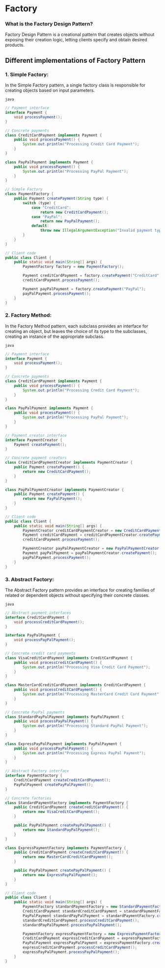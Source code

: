 # Factory

### What is the Factory Design Pattern?

Factory Design Pattern is a creational pattern that creates objects without exposing their creation logic, letting clients specify and obtain desired products.


## Different implementations of Factory Pattern

### 1. **Simple Factory:**
In the Simple Factory pattern, a single factory class is responsible for creating objects based on input parameters.

`java`
```java
// Payment interface
interface Payment {
    void processPayment();
}

// Concrete payments
class CreditCardPayment implements Payment {
    public void processPayment() {
        System.out.println("Processing Credit Card Payment");
    }
}

class PayPalPayment implements Payment {
    public void processPayment() {
        System.out.println("Processing PayPal Payment");
    }
}

// Simple Factory
class PaymentFactory {
    public Payment createPayment(String type) {
        switch (type) {
            case "CreditCard":
                return new CreditCardPayment();
            case "PayPal":
                return new PayPalPayment();
            default:
                throw new IllegalArgumentException("Invalid payment type");
        }
    }
}

// Client code
public class Client {
    public static void main(String[] args) {
        PaymentFactory factory = new PaymentFactory();

        Payment creditCardPayment = factory.createPayment("CreditCard");
        creditCardPayment.processPayment();

        Payment payPalPayment = factory.createPayment("PayPal");
        payPalPayment.processPayment();
    }
}
```

### 2. **Factory Method:**
In the Factory Method pattern, each subclass provides an interface for creating an object, but leaves the choice of its type to the subclasses, creating an instance of the appropriate subclass.

`java`
```java
// Payment interface
interface Payment {
    void processPayment();
}

// Concrete payments
class CreditCardPayment implements Payment {
    public void processPayment() {
        System.out.println("Processing Credit Card Payment");
    }
}

class PayPalPayment implements Payment {
    public void processPayment() {
        System.out.println("Processing PayPal Payment");
    }
}

// Payment creator interface
interface PaymentCreator {
    Payment createPayment();
}

// Concrete payment creators
class CreditCardPaymentCreator implements PaymentCreator {
    public Payment createPayment() {
        return new CreditCardPayment();
    }
}

class PayPalPaymentCreator implements PaymentCreator {
    public Payment createPayment() {
        return new PayPalPayment();
    }
}

// Client code
public class Client {
    public static void main(String[] args) {
        PaymentCreator creditCardPaymentCreator = new CreditCardPaymentCreator();
        Payment creditCardPayment = creditCardPaymentCreator.createPayment();
        creditCardPayment.processPayment();

        PaymentCreator payPalPaymentCreator = new PayPalPaymentCreator();
        Payment payPalPayment = payPalPaymentCreator.createPayment();
        payPalPayment.processPayment();
    }
}
```

### 3. **Abstract Factory:**
The Abstract Factory pattern provides an interface for creating families of related or dependent objects without specifying their concrete classes.

`java`
```java
// Abstract payment interfaces
interface CreditCardPayment {
    void processCreditCardPayment();
}

interface PayPalPayment {
    void processPayPalPayment();
}

// Concrete credit card payments
class VisaCreditCardPayment implements CreditCardPayment {
    public void processCreditCardPayment() {
        System.out.println("Processing Visa Credit Card Payment");
    }
}

class MasterCardCreditCardPayment implements CreditCardPayment {
    public void processCreditCardPayment() {
        System.out.println("Processing MasterCard Credit Card Payment");
    }
}

// Concrete PayPal payments
class StandardPayPalPayment implements PayPalPayment {
    public void processPayPalPayment() {
        System.out.println("Processing Standard PayPal Payment");
    }
}

class ExpressPayPalPayment implements PayPalPayment {
    public void processPayPalPayment() {
        System.out.println("Processing Express PayPal Payment");
    }
}

// Abstract Factory interface
interface PaymentFactory {
    CreditCardPayment createCreditCardPayment();
    PayPalPayment createPayPalPayment();
}

// Concrete factories
class StandardPaymentFactory implements PaymentFactory {
    public CreditCardPayment createCreditCardPayment() {
        return new VisaCreditCardPayment();
    }

    public PayPalPayment createPayPalPayment() {
        return new StandardPayPalPayment();
    }
}

class ExpressPaymentFactory implements PaymentFactory {
    public CreditCardPayment createCreditCardPayment() {
        return new MasterCardCreditCardPayment();
    }

    public PayPalPayment createPayPalPayment() {
        return new ExpressPayPalPayment();
    }
}

// Client code
public class Client {
    public static void main(String[] args) {
        PaymentFactory standardPaymentFactory = new StandardPaymentFactory();
        CreditCardPayment standardCreditCardPayment = standardPaymentFactory.createCreditCardPayment();
        PayPalPayment standardPayPalPayment = standardPaymentFactory.createPayPalPayment();
        standardCreditCardPayment.processCreditCardPayment();
        standardPayPalPayment.processPayPalPayment();

        PaymentFactory expressPaymentFactory = new ExpressPaymentFactory();
        CreditCardPayment expressCreditCardPayment = expressPaymentFactory.createCreditCardPayment();
        PayPalPayment expressPayPalPayment = expressPaymentFactory.createPayPalPayment();
        expressCreditCardPayment.processCreditCardPayment();
        expressPayPalPayment.processPayPalPayment();
    }
}
```
